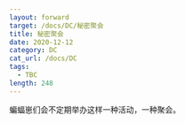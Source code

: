 ```yaml
---
layout: forward
target: /docs/DC/秘密聚会
title: 秘密聚会
date: 2020-12-12
category: DC
cat_url: /docs/DC
tags: 
  - TBC
length: 248
---
```


蝙蝠崽们会不定期举办这样一种活动，一种聚会。
